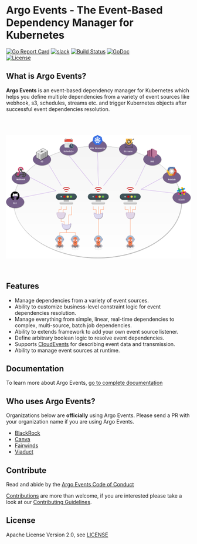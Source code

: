 # Argo Events - The Event-Based Dependency Manager for Kubernetes

[![Go Report Card](https://goreportcard.com/badge/github.com/argoproj/argo-events)](https://goreportcard.com/report/github.com/argoproj/argo-events)
[![slack](https://img.shields.io/badge/slack-argoproj-brightgreen.svg?logo=slack)](https://argoproj.github.io/community/join-slack)
[![Build Status](https://travis-ci.org/argoproj/argo-events.svg?branch=master)](https://travis-ci.org/argoproj/argo-events)
[![GoDoc](https://godoc.org/github.com/argoproj/argo-events?status.svg)](https://godoc.org/github.com/argoproj/argo-events/pkg/apis)	
[![License](https://img.shields.io/badge/License-Apache%202.0-blue.svg)](LICENSE)

## What is Argo Events?
**Argo Events** is an event-based dependency manager for Kubernetes which helps you define multiple dependencies from a variety of event sources like webhook, s3, schedules, streams etc.
and trigger Kubernetes objects after successful event dependencies resolution.

<br/>
<br/>

<p align="center">
  <img src="https://github.com/argoproj/argo-events/blob/master/docs/assets/argo-events-top-level.png?raw=true" alt="High Level Overview"/>
</p>

<br/>

## Features 
* Manage dependencies from a variety of event sources.
* Ability to customize business-level constraint logic for event dependencies resolution.
* Manage everything from simple, linear, real-time dependencies to complex, multi-source, batch job dependencies.
* Ability to extends framework to add your own event source listener.
* Define arbitrary boolean logic to resolve event dependencies.
* Supports [CloudEvents](https://cloudevents.io/) for describing event data and transmission.
* Ability to manage event sources at runtime.

## Documentation
To learn more about Argo Events, [go to complete documentation](https://argoproj.github.io/argo-events/)

## Who uses Argo Events?
Organizations below are **officially** using Argo Events. Please send a PR with your organization name if you are using Argo Events.
* [BlackRock](https://www.blackrock.com/)
* [Canva](https://www.canva.com/)
* [Fairwinds](https://fairwinds.com/)
* [Viaduct](https://www.viaduct.ai/)

## Contribute
Read and abide by the [Argo Events Code of Conduct](https://github.com/argoproj/argo-events/blob/master/CODE_OF_CONDUCT.md)

[Contributions](https://github.com/argoproj/argo-events/issues) are more than welcome, if you are interested please take a look at our [Contributing Guidelines](./CONTRIBUTING.md).

## License
Apache License Version 2.0, see [LICENSE](./LICENSE)
